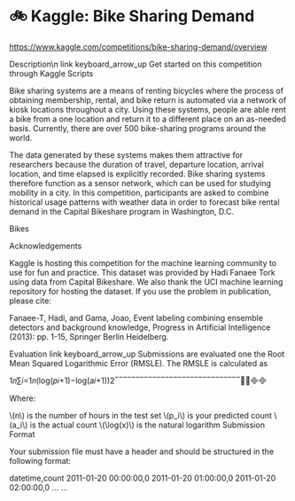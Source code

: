 # 🚲 Kaggle: Bike Sharing Demand

https://www.kaggle.com/competitions/bike-sharing-demand/overview

Description\n
link
keyboard_arrow_up
Get started on this competition through Kaggle Scripts

Bike sharing systems are a means of renting bicycles where the process of obtaining membership, rental, and bike return is automated via a network of kiosk locations throughout a city. Using these systems, people are able rent a bike from a one location and return it to a different place on an as-needed basis. Currently, there are over 500 bike-sharing programs around the world.

The data generated by these systems makes them attractive for researchers because the duration of travel, departure location, arrival location, and time elapsed is explicitly recorded. Bike sharing systems therefore function as a sensor network, which can be used for studying mobility in a city. In this competition, participants are asked to combine historical usage patterns with weather data in order to forecast bike rental demand in the Capital Bikeshare program in Washington, D.C.

Bikes

Acknowledgements

Kaggle is hosting this competition for the machine learning community to use for fun and practice. This dataset was provided by Hadi Fanaee Tork using data from Capital Bikeshare. We also thank the UCI machine learning repository for hosting the dataset. If you use the problem in publication, please cite:

Fanaee-T, Hadi, and Gama, Joao, Event labeling combining ensemble detectors and background knowledge, Progress in Artificial Intelligence (2013): pp. 1-15, Springer Berlin Heidelberg.

Evaluation
link
keyboard_arrow_up
Submissions are evaluated one the Root Mean Squared Logarithmic Error (RMSLE). The RMSLE is calculated as

1𝑛∑𝑖=1𝑛(log(𝑝𝑖+1)−log(𝑎𝑖+1))2‾‾‾‾‾‾‾‾‾‾‾‾‾‾‾‾‾‾‾‾‾‾‾‾‾‾‾‾‾‾⎷

Where:

\\(n\\) is the number of hours in the test set
\\(p_i\\) is your predicted count
\\(a_i\\) is the actual count
\\(\log(x)\\) is the natural logarithm
Submission Format

Your submission file must have a header and should be structured in the following format:

datetime,count
2011-01-20 00:00:00,0
2011-01-20 01:00:00,0
2011-01-20 02:00:00,0
...
...
